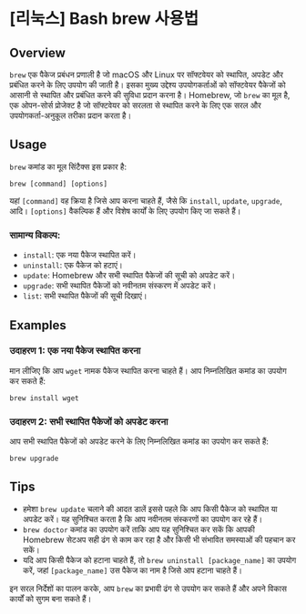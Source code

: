 # [리눅스] Bash brew 사용법

## Overview
`brew` एक पैकेज प्रबंधन प्रणाली है जो macOS और Linux पर सॉफ्टवेयर को स्थापित, अपडेट और प्रबंधित करने के लिए उपयोग की जाती है। इसका मुख्य उद्देश्य उपयोगकर्ताओं को सॉफ्टवेयर पैकेजों को आसानी से स्थापित और प्रबंधित करने की सुविधा प्रदान करना है। Homebrew, जो `brew` का मूल है, एक ओपन-सोर्स प्रोजेक्ट है जो सॉफ्टवेयर को सरलता से स्थापित करने के लिए एक सरल और उपयोगकर्ता-अनुकूल तरीका प्रदान करता है।

## Usage
`brew` कमांड का मूल सिंटैक्स इस प्रकार है:

```
brew [command] [options]
```

यहां `[command]` वह क्रिया है जिसे आप करना चाहते हैं, जैसे कि `install`, `update`, `upgrade`, आदि। `[options]` वैकल्पिक हैं और विशेष कार्यों के लिए उपयोग किए जा सकते हैं।

### सामान्य विकल्प:
- `install`: एक नया पैकेज स्थापित करें।
- `uninstall`: एक पैकेज को हटाएं।
- `update`: Homebrew और सभी स्थापित पैकेजों की सूची को अपडेट करें।
- `upgrade`: सभी स्थापित पैकेजों को नवीनतम संस्करण में अपडेट करें।
- `list`: सभी स्थापित पैकेजों की सूची दिखाएं।

## Examples
### उदाहरण 1: एक नया पैकेज स्थापित करना
मान लीजिए कि आप `wget` नामक पैकेज स्थापित करना चाहते हैं। आप निम्नलिखित कमांड का उपयोग कर सकते हैं:

```bash
brew install wget
```

### उदाहरण 2: सभी स्थापित पैकेजों को अपडेट करना
आप सभी स्थापित पैकेजों को अपडेट करने के लिए निम्नलिखित कमांड का उपयोग कर सकते हैं:

```bash
brew upgrade
```

## Tips
- हमेशा `brew update` चलाने की आदत डालें इससे पहले कि आप किसी पैकेज को स्थापित या अपडेट करें। यह सुनिश्चित करता है कि आप नवीनतम संस्करणों का उपयोग कर रहे हैं।
- `brew doctor` कमांड का उपयोग करें ताकि आप यह सुनिश्चित कर सकें कि आपकी Homebrew सेटअप सही ढंग से काम कर रहा है और किसी भी संभावित समस्याओं की पहचान कर सकें।
- यदि आप किसी पैकेज को हटाना चाहते हैं, तो `brew uninstall [package_name]` का उपयोग करें, जहां `[package_name]` उस पैकेज का नाम है जिसे आप हटाना चाहते हैं। 

इन सरल निर्देशों का पालन करके, आप `brew` का प्रभावी ढंग से उपयोग कर सकते हैं और अपने विकास कार्यों को सुगम बना सकते हैं।